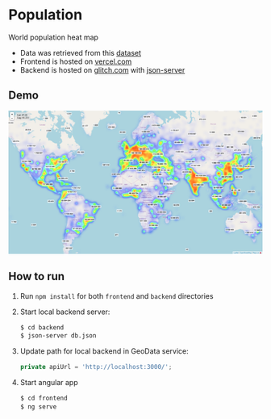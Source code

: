 # Population

World population heat map

- Data was retrieved from this [dataset](https://public.opendatasoft.com/explore/dataset/geonames-all-cities-with-a-population-1000/information/)
- Frontend is hosted on [vercel.com](https://vercel.com/)
- Backend is hosted on [glitch.com](https://glitch.com/) with [json-server](https://github.com/typicode/json-server/)

## Demo

[![Visit demo](screenshot.png)](https://population.vercel.app/)

## How to run

1. Run `npm install` for both `frontend` and `backend` directories
2. Start local backend server:

    ```bash
    $ cd backend
    $ json-server db.json
    ```

3. Update path for local backend in GeoData service:

    ```js
    private apiUrl = 'http://localhost:3000/';
    ```

4. Start angular app

    ```bash
    $ cd frontend
    $ ng serve
    ```
